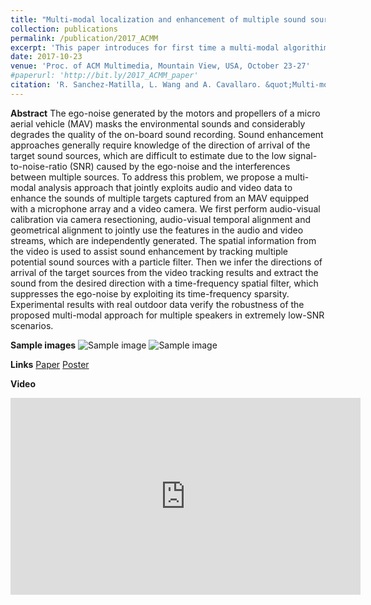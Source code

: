 ```yaml
---
title: "Multi-modal localization and enhancement of multiple sound sources from a Micro Aerial Vehicle"
collection: publications
permalink: /publication/2017_ACMM
excerpt: 'This paper introduces for first time a multi-modal algorithim to localize and enhance multiple sound sources simultaneously from a Micro Aerial Vehicle.'
date: 2017-10-23
venue: 'Proc. of ACM Multimedia, Mountain View, USA, October 23-27'
#paperurl: 'http://bit.ly/2017_ACMM_paper'
citation: 'R. Sanchez-Matilla, L. Wang and A. Cavallaro. &quot;Multi-modal localization and enhancement of multiple sound sources from a Micro Aerial Vehicle.&quot; <i>Proc. of ACM Multimedia</i>.'
---
```

**Abstract**
The ego-noise generated by the motors and propellers of a micro aerial vehicle (MAV) masks the environmental sounds and considerably degrades the quality of the on-board sound recording. Sound enhancement approaches generally require knowledge of the direction of arrival of the target sound sources, which are difficult to estimate due to the low signal-to-noise-ratio (SNR) caused by the ego-noise and the interferences between multiple sources. To address this problem, we propose a multi-modal analysis approach that jointly exploits audio and video data to enhance the sounds of multiple targets captured from an MAV equipped with a microphone array and a video camera. We first perform audio-visual calibration via camera resectioning, audio-visual temporal alignment and geometrical alignment to jointly use the features in the audio and video streams, which are independently generated. The spatial information from the video is used to assist sound enhancement by tracking multiple potential sound sources with a particle filter. Then we infer the directions of arrival of the target sources from the video tracking results and extract the sound from the desired direction with a time-frequency spatial filter, which suppresses the ego-noise by exploiting its time-frequency sparsity. Experimental results with real outdoor data verify the robustness of the proposed multi-modal approach for multiple speakers in extremely low-SNR scenarios.

**Sample images**
![Sample image](https://risama.github.io/files/2017_ACMM/sample1.png)
![Sample image](https://risama.github.io/files/2017_ACMM/sample2.png)

**Links**
[Paper](http://bit.ly/2017_ACMM_paper)
[Poster](http://bit.ly/2017_ACMM_poster)

**Video**
<iframe width="560" height="315" src="https://www.youtube.com/embed/nUAfZ1LSx9U" frameborder="0" allow="accelerometer; autoplay; encrypted-media; gyroscope; picture-in-picture" allowfullscreen></iframe>
